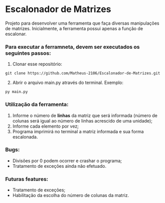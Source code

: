 # Escalonador de Matrizes

Projeto para desenvolver uma ferramenta que faça diversas manipulações de matrizes. Inicialmente, a ferramenta possui apenas a função de escalonar.

### Para executar a ferramneta, devem ser executados os seguintes passos:
1. Clonar esse repositório:
```
git clone https://github.com/Matheus-2106/Escalonador-de-Matrizes.git
```
2. Abrir o arquivo main.py através do terminal. Exemplo:
```
py main.py
```
### Utilização da ferramenta:
1. Informe o número de **linhas** da matriz que será informada (número de colunas será igual ao número de linhas acrescido de uma unidade);
2. Informe cada elemento por vez;
3. Programa imprimirá no terminal a matriz informada e sua forma escalonada.

### Bugs:
* Divisões por 0 podem ocorrer e crashar o programa;
* Tratamento de exceções ainda não efetuado.

### Futuras features:
* Tratamento de exceções;
* Habilitação da escolha do número de colunas da matriz.
